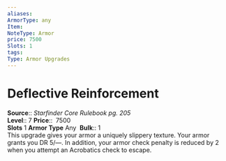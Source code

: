 ```yaml
---
aliases: 
ArmorType: any
Item:
NoteType: Armor
price: 7500
Slots: 1
tags: 
Type: Armor Upgrades
---
```


# Deflective Reinforcement

**Source**:: _Starfinder Core Rulebook pg. 205_  
**Level**:: 7
**Price**::  7500  
**Slots** 1 **Armor Type** Any 
**Bulk**:: 1  
This upgrade gives your armor a uniquely slippery texture. Your armor grants you DR 5/—. In addition, your armor check penalty is reduced by 2 when you attempt an Acrobatics check to escape.

